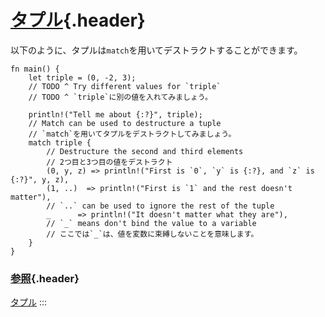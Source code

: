 # [タプル](#タプル){.header}

以下のように、タプルは`match`を用いてデストラクトすることができます。

    fn main() {
        let triple = (0, -2, 3);
        // TODO ^ Try different values for `triple`
        // TODO ^ `triple`に別の値を入れてみましょう。

        println!("Tell me about {:?}", triple);
        // Match can be used to destructure a tuple
        // `match`を用いてタプルをデストラクトしてみましょう。
        match triple {
            // Destructure the second and third elements
            // 2つ目と3つ目の値をデストラクト
            (0, y, z) => println!("First is `0`, `y` is {:?}, and `z` is {:?}", y, z),
            (1, ..)  => println!("First is `1` and the rest doesn't matter"),
            // `..` can be used to ignore the rest of the tuple
            _      => println!("It doesn't matter what they are"),
            // `_` means don't bind the value to a variable
            // ここでは`_`は、値を変数に束縛しないことを意味します。
        }
    }

### [参照](#参照){.header}

[タプル](../../../primitives/tuples.html)
:::

